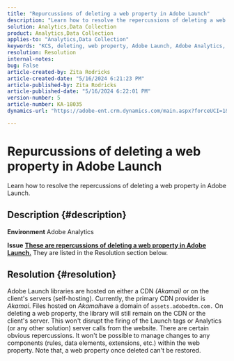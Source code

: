 ```yaml
---
title: "Repurcussions of deleting a web property in Adobe Launch"
description: "Learn how to resolve the repercussions of deleting a web property in Adobe Launch."
solution: Analytics,Data Collection
product: Analytics,Data Collection
applies-to: "Analytics,Data Collection"
keywords: "KCS, deleting, web property, Adobe Launch, Adobe Analytics, Data Collection, FAQ"
resolution: Resolution
internal-notes: 
bug: False
article-created-by: Zita Rodricks
article-created-date: "5/16/2024 6:21:23 PM"
article-published-by: Zita Rodricks
article-published-date: "5/16/2024 6:22:01 PM"
version-number: 5
article-number: KA-18035
dynamics-url: "https://adobe-ent.crm.dynamics.com/main.aspx?forceUCI=1&pagetype=entityrecord&etn=knowledgearticle&id=16420c19-b113-ef11-9f89-6045bd0298d4"

---
```

# Repurcussions of deleting a web property in Adobe Launch


Learn how to resolve the repercussions of deleting a web property in Adobe Launch.

## Description {#description}


<b>Environment</b>
 Adobe Analytics

<b>Issue</b>
<u><b>These are repercussions of deleting a web property in Adobe Launch.</b></u>
 They are listed in the Resolution section below.


## Resolution {#resolution}


Adobe Launch libraries are hosted on either a CDN *(Akamai)* or on the client's servers (self-hosting).
 Currently, the primary CDN provider is *Akamai*.
 Files hosted on *Akamai*have a domain of `assets.adobedtm.com.` On deleting a web property, the library will still remain on the CDN or the client's server.
 This won't disrupt the firing of the Launch tags or Analytics (or any other solution) server calls from the website.
 There are certain obvious repercussions.
 It won't be possible to manage changes to any components (rules, data elements, extensions, etc.) within the web property.
 Note that, a web property once deleted can't be restored.
